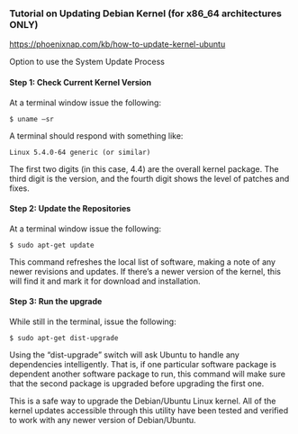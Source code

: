 ### Tutorial on Updating Debian Kernel (for x86_64 architectures ONLY)
https://phoenixnap.com/kb/how-to-update-kernel-ubuntu

Option to use the System Update Process

#### Step 1: Check Current Kernel Version

At a terminal window issue the following:

	$ uname –sr

A terminal should respond with something like:

	Linux 5.4.0-64 generic (or similar)

The first two digits (in this case, 4.4) are the overall kernel package. The third digit is the version,
and the fourth digit shows the level of patches and fixes.

#### Step 2: Update the Repositories

At a terminal window issue the following:

	$ sudo apt-get update

This command refreshes the local list of software, making a note of any newer revisions and updates. If
there’s a newer version of the kernel, this will find it and mark it for download and installation.

#### Step 3: Run the upgrade

While still in the terminal, issue the following:

	$ sudo apt-get dist-upgrade

Using the “dist-upgrade” switch will ask Ubuntu to handle any dependencies intelligently. That is, if
one particular software package is dependent another software package to run, this command will make
sure that the second package is upgraded before upgrading the first one.

This is a safe way to upgrade the Debian/Ubuntu Linux kernel. All of the kernel updates accessible
through this utility have been tested and verified to work with any newer version of Debian/Ubuntu.

